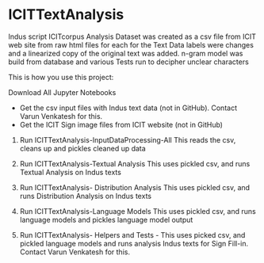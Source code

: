 # ICITTextAnalysis
Indus script ICITcorpus Analysis
Dataset was created as a csv file from ICIT web site from raw html files for each for the Text Data labels were changes and a linearized copy of the original text was added. n-gram model was build from database and various Tests run to decipher unclear characters
 
 This is how you use this project:
 
 Download All Jupyter Notebooks
 - Get the csv input files with Indus text data (not in GitHub). Contact Varun Venkatesh for this.
 - Get the ICIT Sign image files from ICIT website (not in GitHub)
 
 1) Run ICITTextAnalysis-InputDataProcessing-All
 This reads the csv, cleans up and pickles cleaned up data
 
 2) Run ICITTextAnalysis-Textual Analysis
  This uses pickled csv, and runs Textual Analysis on Indus texts
  
 3) Run ICITTextAnalysis- Distribution Analysis
 This uses pickled csv, and runs Distribution Analysis on Indus texts
 
 4) Run ICITTextAnalysis-Language Models
 This uses pickled csv, and runs language models and pickles language model output
 
 5) Run ICITTextAnalysis- Helpers and Tests -
 This uses picked csv,  and pickled language models and runs analysis Indus texts for Sign Fill-in. Contact Varun Venkatesh for this.

